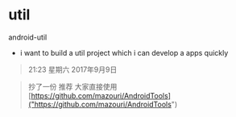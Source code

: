 # util
android-util

- i want to build a util  project which i can develop a apps quickly 

>21:23 星期六  2017年9月9日

>  抄了一份 推荐 大家直接使用  
>[https://github.com/mazouri/AndroidTools]("https://github.com/mazouri/AndroidTools")
